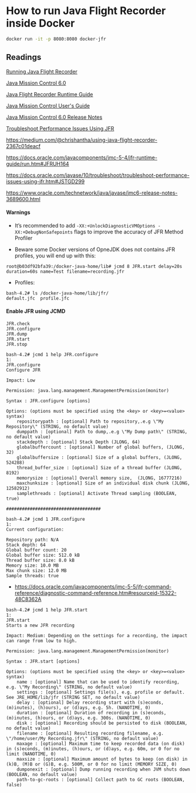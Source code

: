 # How to run Java Flight Recorder inside Docker

```bash
docker run -it -p 8080:8080 docker-jfr
```

## Readings

[Running Java Flight Recorder](https://docs.oracle.com/javacomponents/jmc-5-4/jfr-runtime-guide/run.htm#JFRUH176)

[Java Mission Control 6.0](http://www.oracle.com/technetwork/java/javase/jmc6-release-notes-3689600.html)

[Java Flight Recorder Runtime Guide](https://docs.oracle.com/javacomponents/jmc-5-5/jfr-runtime-guide/toc.htm)

[Java Mission Control User's Guide](https://docs.oracle.com/javacomponents/jmc-5-5/jmc-user-guide/toc.htm)

[Java Mission Control 6.0 Release Notes](http://www.oracle.com/technetwork/java/javase/jmc6-release-notes-3689600.html)

[Troubleshoot Performance Issues Using JFR](https://docs.oracle.com/javase/10/troubleshoot/troubleshoot-performance-issues-using-jfr.htm#JSTGD299)

https://medium.com/@chrishantha/using-java-flight-recorder-2367c01deacf

https://docs.oracle.com/javacomponents/jmc-5-4/jfr-runtime-guide/run.htm#JFRUH164

https://docs.oracle.com/javase/10/troubleshoot/troubleshoot-performance-issues-using-jfr.htm#JSTGD299

https://www.oracle.com/technetwork/java/javase/jmc6-release-notes-3689600.html

#### Warnings

- It’s recommended to add `-XX:+UnlockDiagnosticVMOptions -XX:+DebugNonSafepoints` flags to improve the accuracy of JFR Method Profiler

- Beware some Docker versions of OpneJDK does not contains JFR profiles, you will end up with this:

```
root@b03df92bfa39:/docker-java-home/lib# jcmd 8 JFR.start delay=20s duration=60s name=Test filename=recording.jfr
```

- Profiles:

```
bash-4.2# ls /docker-java-home/lib/jfr/
default.jfc  profile.jfc
```

#### Enable JFR using JCMD

```
JFR.check
JFR.configure
JFR.dump
JFR.start
JFR.stop
```

```
bash-4.2# jcmd 1 help JFR.configure
1:
JFR.configure
Configure JFR

Impact: Low

Permission: java.lang.management.ManagementPermission(monitor)

Syntax : JFR.configure [options]

Options: (options must be specified using the <key> or <key>=<value> syntax)
	repositorypath : [optional] Path to repository,.e.g \"My Repository\" (STRING, no default value)
	dumppath : [optional] Path to dump,.e.g \"My Dump path\" (STRING, no default value)
	stackdepth : [optional] Stack Depth (JLONG, 64)
	globalbuffercount : [optional] Number of global buffers, (JLONG, 32)
	globalbuffersize : [optional] Size of a global buffers, (JLONG, 524288)
	thread_buffer_size : [optional] Size of a thread buffer (JLONG, 8192)
	memorysize : [optional] Overall memory size,  (JLONG, 16777216)
	maxchunksize : [optional] Size of an individual disk chunk (JLONG, 12582912)
	samplethreads : [optional] Activate Thread sampling (BOOLEAN, true)
	
####################################

bash-4.2# jcmd 1 JFR.configure
1:
Current configuration:

Repository path: N/A
Stack depth: 64
Global buffer count: 20
Global buffer size: 512.0 kB
Thread buffer size: 8.0 kB
Memory size: 10.0 MB
Max chunk size: 12.0 MB
Sample threads: true
```

- https://docs.oracle.com/javacomponents/jmc-5-5/jfr-command-reference/diagnostic-command-reference.htm#resourceid-15322-48C8362A

```
bash-4.2# jcmd 1 help JFR.start
1:
JFR.start
Starts a new JFR recording

Impact: Medium: Depending on the settings for a recording, the impact can range from low to high.

Permission: java.lang.management.ManagementPermission(monitor)

Syntax : JFR.start [options]

Options: (options must be specified using the <key> or <key>=<value> syntax)
	name : [optional] Name that can be used to identify recording, e.g. \"My Recording\" (STRING, no default value)
	settings : [optional] Settings file(s), e.g. profile or default. See JRE_HOME/lib/jfr (STRING SET, no default value)
	delay : [optional] Delay recording start with (s)econds, (m)inutes), (h)ours), or (d)ays, e.g. 5h. (NANOTIME, 0)
	duration : [optional] Duration of recording in (s)econds, (m)inutes, (h)ours, or (d)ays, e.g. 300s. (NANOTIME, 0)
	disk : [optional] Recording should be persisted to disk (BOOLEAN, no default value)
	filename : [optional] Resulting recording filename, e.g. \"/home/user/My Recording.jfr\" (STRING, no default value)
	maxage : [optional] Maximum time to keep recorded data (on disk) in (s)econds, (m)inutes, (h)ours, or (d)ays, e.g. 60m, or 0 for no limit (NANOTIME, 0)
	maxsize : [optional] Maximum amount of bytes to keep (on disk) in (k)B, (M)B or (G)B, e.g. 500M, or 0 for no limit (MEMORY SIZE, 0)
	dumponexit : [optional] Dump running recording when JVM shuts down (BOOLEAN, no default value)
	path-to-gc-roots : [optional] Collect path to GC roots (BOOLEAN, false)
```
